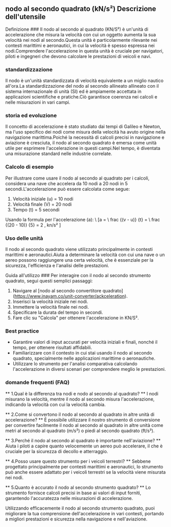 ## nodo al secondo quadrato (kN/s²) Descrizione dell'utensile

Definizione ###
Il nodo al secondo al quadrato (KN/S²) è un'unità di accelerazione che misura la velocità con cui un oggetto aumenta la sua velocità nei nodi al secondo.Questa unità è particolarmente rilevante nei contesti marittimi e aeronautici, in cui la velocità è spesso espressa nei nodi.Comprendere l'accelerazione in questa unità è cruciale per navigatori, piloti e ingegneri che devono calcolare le prestazioni di veicoli e navi.

### standardizzazione
Il nodo è un'unità standardizzata di velocità equivalente a un miglio nautico all'ora.La standardizzazione del nodo al secondo allineato allineato con il sistema internazionale di unità (SI) ed è ampiamente accettata in applicazioni scientifiche e pratiche.Ciò garantisce coerenza nei calcoli e nelle misurazioni in vari campi.

### storia ed evoluzione
Il concetto di accelerazione è stato studiato dai tempi di Galileo e Newton, ma l'uso specifico dei nodi come misura della velocità ha avuto origine nella navigazione marittima.Poiché la necessità di calcoli precisi in navigazione e aviazione è cresciuta, il nodo al secondo quadrato è emersa come unità utile per esprimere l'accelerazione in questi campi.Nel tempo, è diventata una misurazione standard nelle industrie correlate.

### Calcolo di esempio
Per illustrare come usare il nodo al secondo al quadrato per i calcoli, considera una nave che accelera da 10 nodi a 20 nodi in 5 secondi.L'accelerazione può essere calcolata come segue:

1. Velocità iniziale (u) = 10 nodi
2. Velocità finale (V) = 20 nodi
3. Tempo (t) = 5 secondi

Usando la formula per l'accelerazione (a):
\ [a = \ frac {(v - u)} {t} = \ frac {(20 - 10)} {5} = 2 \, kn/s² \]

### Uso delle unità
Il nodo al secondo quadrato viene utilizzato principalmente in contesti marittimi e aeronautici.Aiuta a determinare la velocità con cui una nave o un aereo possono raggiungere una certa velocità, che è essenziale per la sicurezza, l'efficienza e l'analisi delle prestazioni.

Guida all'utilizzo ###
Per interagire con il nodo al secondo strumento quadrato, segui questi semplici passaggi:
1. Navigare al [nodo al secondo convertitore quadrato] (https://www.inayam.co/unit-converter/ackceleration).
2. Inserisci la velocità iniziale nei nodi.
3. Immettere la velocità finale nei nodi.
4. Specificare la durata del tempo in secondi.
5. Fare clic su "Calcola" per ottenere l'accelerazione in KN/S².

### Best practice
- Garantire valori di input accurati per velocità iniziali e finali, nonché il tempo, per ottenere risultati affidabili.
- Familiarizzare con il contesto in cui stai usando il nodo al secondo quadrato, specialmente nelle applicazioni marittime o aeronautiche.
- Utilizzare lo strumento per l'analisi comparativa calcolando l'accelerazione in diversi scenari per comprendere meglio le prestazioni.

### domande frequenti (FAQ)

** 1.Qual è la differenza tra nodi e nodo al secondo al quadrato? **
I nodi misurano la velocità, mentre il nodo al secondo misura l'accelerazione, indicando la velocità con cui la velocità cambia.

** 2.Come si convertono il nodo al secondo al quadrato in altre unità di accelerazione? **
È possibile utilizzare il nostro strumento di conversione per convertire facilmente il nodo al secondo al quadrato in altre unità come metri al secondo al quadrato (m/s²) o piedi al secondo quadrato (ft/s²).

** 3.Perché il nodo al secondo al quadrato è importante nell'aviazione? **
Aiuta i piloti a capire quanto velocemente un aereo può accelerare, il che è cruciale per la sicurezza di decollo e atterraggio.

** 4.Posso usare questo strumento per i veicoli terrestri? **
Sebbene progettato principalmente per contesti marittimi e aeronautici, lo strumento può anche essere adattato per i veicoli terrestri se la velocità viene misurata nei nodi.

** 5.Quanto è accurato il nodo al secondo strumento quadrato? **
Lo strumento fornisce calcoli precisi in base ai valori di input forniti, garantendo l'accuratezza nelle misurazioni di accelerazione.

Utilizzando efficacemente il nodo al secondo strumento quadrato, puoi migliorare la tua comprensione dell'accelerazione in vari contesti, portando a migliori prestazioni e sicurezza nella navigazione e nell'aviazione.